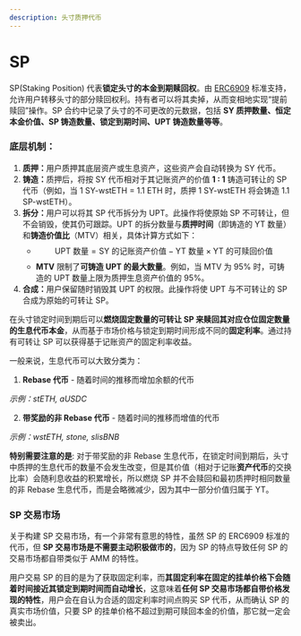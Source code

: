 ```yaml
---
description: 头寸质押代币
---
```


# SP

SP(Staking Position) 代表**锁定头寸的本金到期赎回权**。由 [ERC6909](https://eips.ethereum.org/EIPS/eip-6909) 标准支持，允许用户转移头寸的部分赎回权利。持有者可以将其卖掉，从而变相地实现“提前赎回”操作。SP 合约中记录了头寸的不可更改的元数据，包括 **SY 质押数量、恒定本金价值、SP 铸造数量、锁定到期时间、UPT 铸造数量等等**。

### **底层机制**：

1. **质押：**&#x7528;户质押其底层资产或生息资产，这些资产会自动转换为 SY 代币。
2. **铸造：**&#x8D28;押后，将按 SY 代币相对于其记账资产的价值 **1 : 1** 铸造可转让的 SP 代币（例如，当 1 SY-wstETH = 1.1 ETH 时，质押 1 SY-wstETH 将会铸造 1.1 SP-wstETH）。
3. **拆分：**&#x7528;户可以将其 SP 代币拆分为 UPT。此操作将使原始 SP 不可转让，但不会销毁，使其仍可跟踪。UPT 的拆分数量与**质押时间**（即铸造的 YT 数量）和**铸造价值比**（MTV）相关，具体计算方式如下：
   * $$\text{UPT 数量} = \text{SY 的记账资产价值} - \text{YT 数量} \times \text{YT 的可赎回价值}$$
   * **MTV** 限制了**可铸造 UPT 的最大数量**。例如，当 MTV 为 95% 时，可铸造的 UPT 数量上限为质押生息资产价值的 95%。
4. **合成：**&#x7528;户保留随时销毁其 UPT 的权限。此操作将使 UPT 与不可转让的 SP 合成为原始的可转让 SP。

在头寸锁定时间到期后可以**燃烧固定数量的可转让 SP 来赎回其对应仓位固定数量的生息代币本金**，从而基于市场价格与锁定到期时间形成不同的**固定利率**。通过持有可转让 SP 可以获得基于记账资产的固定利率收益。

一般来说，生息代币可以大致分类为：

1. **Rebase 代币** - 随着时间的推移而增加余额的代币

_示例：stETH, aUSDC_

2. **带奖励的非 Rebase 代币** - 随着时间的推移而增值的代币

_示例：wstETH, stone, slisBNB_

**特别需要注意的是**: 对于带奖励的非 Rebase 生息代币，在锁定时间到期后，头寸中质押的生息代币的数量不会发生改变，但是其价值（相对于记账**资产代币**的交换比率）会随利息收益的积累增长，所以燃烧 SP 并不会赎回和最初质押时相同数量的非 Rebase 生息代币，而是会略微减少，因为其中一部分价值归属于 YT。

### **SP 交易市场**

关于构建 SP 交易市场，有一个非常有意思的特性，虽然 SP 的 ERC6909 标准的代币，但 **SP 交易市场是不需要主动积极做市的**，因为 SP 的特点导致任何 SP 的交易市场都自带类似于 AMM 的特性。

用户交易 SP 的目的是为了获取固定利率，而**其固定利率在固定的挂单价格下会随着时间接近其锁定到期时间而自动增长**，这意味着**任何 SP 交易市场都自带价格发现的特性**，用户会在自认为合适的固定利率时间点购买 SP 代币，从而确认 SP 的真实市场价值，只要 SP 的挂单价格不超过到期可赎回本金的价值，那它就一定会被卖出。


